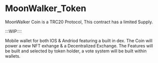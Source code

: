 # MoonWalker_Token
MoonWalker Coin is a TRC20 Protocol, This contract has a limited Supply.

:::WIP::::

Mobile wallet for both IOS & Andriod featuring a built in dex.
The Coin will power a new NFT exhange & a Decentralized Exchange.
The Features will be built and selected by token holder, a vote system will be built within wallets.
